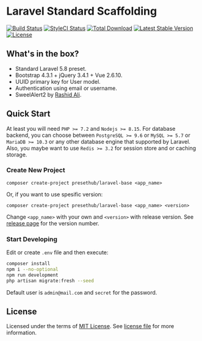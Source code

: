 # Laravel Standard Scaffolding

[![Build Status](https://travis-ci.org/presethub/laravel-base.svg?branch=master)](https://travis-ci.org/presethub/laravel-base)
[![StyleCI Status](https://github.styleci.io/repos/184733142/shield?branch=master)](https://github.styleci.io/repos/184733142)
[![Total Download](https://poser.pugx.org/presethub/laravel-base/d/total.svg?format=flat-square)](https://packagist.org/packages/presethub/laravel-base)
[![Latest Stable Version](https://poser.pugx.org/presethub/laravel-base/v/stable.svg?format=flat-square)](https://packagist.org/packages/presethub/laravel-base)
[![License](https://img.shields.io/badge/license-mit-green.svg?style=flat-square)](https://choosealicense.com/licenses/mit/)

## What's in the box?

- Standard Laravel 5.8 preset.
- Bootstrap 4.3.1 + jQuery 3.4.1 + Vue 2.6.10.
- UUID primary key for User model.
- Authentication using email or username.
- SweelAlert2 by [Rashid Ali](https://github.com/realrashid/sweet-alert).

## Quick Start

At least you will need `PHP >= 7.2` and `Nodejs >= 8.15`. For database backend, you can choose between
`PostgreSQL >= 9.6` or `MySQL >= 5.7` or `MariaDB >= 10.3` or any other database engine that supported
by Laravel. Also, you maybe want to use `Redis >= 3.2` for session store and or caching storage.

### Create New Project

```
composer create-project presethub/laravel-base <app_name>
```

Or, if you want to use spesific version:

```
composer create-project presethub/laravel-base <app_name> <version>
```

Change `<app_name>` with your own and `<version>` with release version.
See [release page][releasepage] for the version number.

### Start Developing

Edit or create `.env` file and then execute:

```bash
composer install
npm i --no-optional
npm run development
php artisan migrate:fresh --seed
```

Default user is `admin@mail.com` and `secret` for the password.

## License

Licensed under the terms of [MIT License][choosealicense]. See [license file](./license.txt) for more information.

[choosealicense]:https://choosealicense.com/licenses/mit/
[releasepage]:https://github.com/presethub/laravel-base/releases
